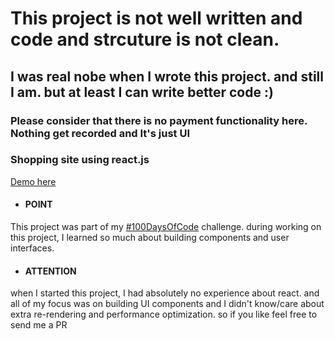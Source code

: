 # This project is not well written and code and strcuture is not clean.
## I was real nobe when I wrote this project. and still I am. but at least I can write better code :)
### Please consider that there is no payment functionality here. Nothing get recorded and It's just UI 

<h3> Shopping site using react.js  </h3>

<a href="https://stickershop.netlify.com"> Demo here</a>

<ul>
    <li> <h4>POINT </li>
</ul>
This project was part of my <a href="https://twitter.com/hashtag/100daysofcode?lang=en">#100DaysOfCode</a>  challenge. during working on this project, I learned so much about building components and user interfaces. 
<ul>
    <li> <h4>ATTENTION </li>
</ul> 
 when I started this project, I had absolutely no experience about react. and all of my focus was on building UI components and I didn't know/care about extra re-rendering and performance optimization. so if you like feel free to send me a PR 
